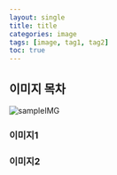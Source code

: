 ```yaml
---
layout: single
title: title
categories: image
tags: [image, tag1, tag2]
toc: true
---
```


## 이미지 목차
![sampleIMG]({{site.url}}/_images/2023-04-30-01/unsplash-gallery-image-1.jpg)

### 이미지1

### 이미지2